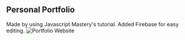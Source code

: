 ## Personal Portfolio

Made by using Javascript Mastery's tutorial. Added Firebase for easy editing.
![Portfolio Website](https://i.ibb.co/WgPMpts/image.png)
